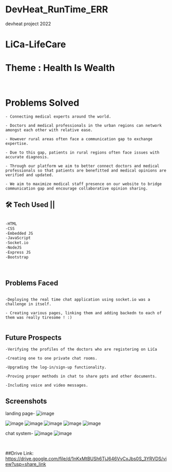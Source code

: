 # DevHeat_RunTime_ERR
devheat project 2022
# LiCa-LifeCare

# Theme : Health Is Wealth

<br/>

# Problems Solved

```
- Connecting medical experts around the world. 

- Doctors and medical professionals in the urban regions can network amongst each other with relative ease. 

- However rural areas often face a communication gap to exchange expertise. 

- Due to this gap, patients in rural regions often face issues with accurate diagnosis.

- Through our platform we aim to better connect doctors and medical professionals so that patients are benefitted and medical opinions are verified and updated.

- We aim to maximize medical staff presence on our website to bridge communication gap and encourage collaborative opinion sharing.

```

###

## 🛠 Tech Used ||

```bash

-HTML
-CSS
-Embedded JS 
-JavaScript 
-Socket.io
-NodeJS
-Express JS
-Bootstrap

```


<br/>

## Problems Faced

```

-Deploying the real time chat application using socket.io was a challenge in itself. 

- Creating various pages, linking them and adding backedn to each of them was really tiresome ! :)


```
## Future Prospects
```
-Verifying the profiles of the doctors who are registering on LiCa

-Creating one to one private chat rooms.

-Upgrading the log-in/sign-up functionality.

-Proving proper methods in chat to share ppts and other documents.

-Including voice and video messages.
```

## Screenshots
landing page-
![image](https://user-images.githubusercontent.com/89795799/202871617-35e688b9-c98a-497b-8a3b-78dbc869ef4d.png)

![image](https://user-images.githubusercontent.com/89795799/202871974-f5110137-f849-4ced-952d-7695e846f687.png)
![image](https://user-images.githubusercontent.com/89795799/202871990-bae3848f-e92e-4ef3-9f86-5acd31e7867c.png)
![image](https://user-images.githubusercontent.com/89795799/202871999-63dc93a2-9a0d-4112-8171-5a852b7aa9f8.png)
![image](https://user-images.githubusercontent.com/89795799/202872006-8e953555-88cc-470b-a87a-8fcc753c9818.png)
![image](https://user-images.githubusercontent.com/89795799/202872014-aec59a61-b639-4df5-9f86-ed9fec740552.png)

chat system-
![image](https://user-images.githubusercontent.com/89795799/202872094-bd164efc-b8c1-4d5a-8cd3-11c862985972.png)
![image](https://user-images.githubusercontent.com/89795799/202872103-7543188d-1f9d-4344-bf78-9f6864333a58.png)


<br/>

##Drive Link: https://drive.google.com/file/d/1nKxMtBUSh6TjJ646VvCxJbs0S_3YRVDS/view?usp=share_link

